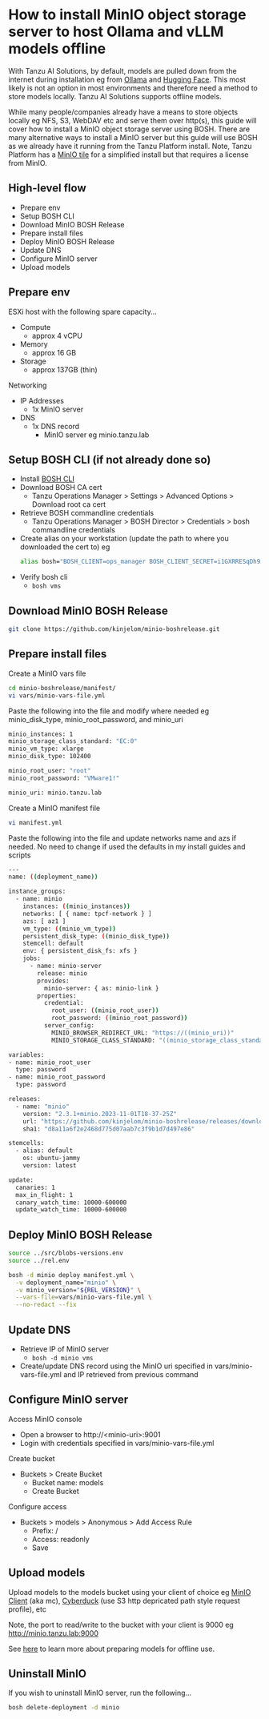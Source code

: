 # How to install MinIO object storage server to host Ollama and vLLM models offline

With Tanzu AI Solutions, by default, models are pulled down from the internet during installation eg from [Ollama](https://ollama.com/) and [Hugging Face](https://huggingface.co/). This most likely is not an option in most environments and therefore need a method to store models locally. Tanzu AI Solutions supports offline models. 

While many people/companies already have a means to store objects locally eg NFS, S3, WebDAV etc and serve them over http(s), this guide will cover how to install a MinIO object storage server using BOSH. There are many alternative ways to install a MinIO server but this guide will use BOSH as we already have it running from the Tanzu Platform install. Note, Tanzu Platform has a [MinIO tile](https://support.broadcom.com/group/ecx/productdownloads?subfamily=Minio%20Internal%20Blobstore%20for%20VMware%20Tanzu) for a simplified install but that requires a license from MinIO.  


## High-level flow
- Prepare env
- Setup BOSH CLI
- Download MinIO BOSH Release
- Prepare install files
- Deploy MinIO BOSH Release
- Update DNS
- Configure MinIO server
- Upload models


## Prepare env
ESXi host with the following spare capacity...
- Compute
  - approx 4 vCPU
- Memory
  - approx 16 GB
- Storage
  - approx 137GB (thin)

Networking
  - IP Addresses
    - 1x MinIO server
  - DNS
    - 1x DNS record
      - MinIO server eg minio.tanzu.lab
  

## Setup BOSH CLI (if not already done so)
- Install [BOSH CLI](https://bosh.io/docs/cli-v2-install/)
- Download BOSH CA cert
  - Tanzu Operations Manager > Settings > Advanced Options > Download root ca cert
- Retrieve BOSH commandline credentials
  - Tanzu Operations Manager > BOSH Director > Credentials > bosh commandline credentials
- Create alias on your workstation (update the path to where you downloaded the cert to) eg
    ```bash
  alias bosh="BOSH_CLIENT=ops_manager BOSH_CLIENT_SECRET=i1GXRRESqDh9Iddtovvx_qCA2Lqyzvab BOSH_CA_CERT=/home/tanzu/root_ca_certificate BOSH_ENVIRONMENT=10.0.70.11 bosh "
    ```
- Verify bosh cli
  - `bosh vms`

## Download MinIO BOSH Release
```bash
git clone https://github.com/kinjelom/minio-boshrelease.git
```

## Prepare install files
Create a MinIO vars file
```bash
cd minio-boshrelease/manifest/
vi vars/minio-vars-file.yml
```

Paste the following into the file and modify where needed eg minio_disk_type, minio_root_password, and minio_uri
```bash
minio_instances: 1
minio_storage_class_standard: "EC:0"
minio_vm_type: xlarge
minio_disk_type: 102400

minio_root_user: "root"
minio_root_password: "VMware1!"

minio_uri: minio.tanzu.lab
```

Create a MinIO manifest file
```bash
vi manifest.yml
```

Paste the following into the file and update networks name and azs if needed. No need to change if used the defaults in my install guides and scripts
```bash
---
name: ((deployment_name))

instance_groups:
  - name: minio
    instances: ((minio_instances))
    networks: [ { name: tpcf-network } ]
    azs: [ az1 ]
    vm_type: ((minio_vm_type))
    persistent_disk_type: ((minio_disk_type))
    stemcell: default
    env: { persistent_disk_fs: xfs }
    jobs:
      - name: minio-server
        release: minio
        provides:
          minio-server: { as: minio-link }
        properties:
          credential:
            root_user: ((minio_root_user))
            root_password: ((minio_root_password))
          server_config:
            MINIO_BROWSER_REDIRECT_URL: "https://((minio_uri))"
            MINIO_STORAGE_CLASS_STANDARD: "((minio_storage_class_standard))"

variables:
- name: minio_root_user
  type: password
- name: minio_root_password
  type: password

releases:
  - name: "minio"
    version: "2.3.1+minio.2023-11-01T18-37-25Z"
    url: "https://github.com/kinjelom/minio-boshrelease/releases/download/v2.3.1+minio.2023-11-01T18-37-25Z/minio-boshrelease-2.3.1+minio.2023-11-01T18-37-25Z.tgz"
    sha1: "d8a11a6f2e2468d775d07aab7c3f9b1d7d497e86"

stemcells:
  - alias: default
    os: ubuntu-jammy
    version: latest

update:
  canaries: 1
  max_in_flight: 1
  canary_watch_time: 10000-600000
  update_watch_time: 10000-600000
```


## Deploy MinIO BOSH Release


```bash
source ../src/blobs-versions.env
source ../rel.env

bosh -d minio deploy manifest.yml \
  -v deployment_name="minio" \
  -v minio_version="${REL_VERSION}" \
  --vars-file=vars/minio-vars-file.yml \
  --no-redact --fix
```

## Update DNS
- Retrieve IP of MinIO server
  - `bosh -d minio vms`
- Create/update DNS record using the MinIO uri specified in vars/minio-vars-file.yml and IP retrieved from previous command


## Configure MinIO server
Access MinIO console
- Open a browser to http://\<minio-uri\>:9001
- Login with credentials specified in vars/minio-vars-file.yml 

Create bucket
- Buckets > Create Bucket
  - Bucket name: models
  - Create Bucket

Configure access
- Buckets > models > Anonymous > Add Access Rule
  - Prefix: /
  - Access: readonly
  - Save

## Upload models
Upload models to the models bucket using your client of choice eg [MinIO Client](https://min.io/docs/minio/linux/reference/minio-mc.html) (aka mc), [Cyberduck](https://cyberduck.io/) (use S3 http depricated path style request profile), etc 

Note, the port to read/write to the bucket with your client is 9000 eg http://minio.tanzu.lab:9000

See [here](https://techdocs.broadcom.com/us/en/vmware-tanzu/platform-services/genai-on-tanzu-platform-for-cloud-foundry/10-0/ai-cf/tutorials-offline-model-support.html) to learn more about preparing models for offline use.

## Uninstall MinIO
If you wish to uninstall MinIO server, run the following...
```bash
bosh delete-deployment -d minio
```
